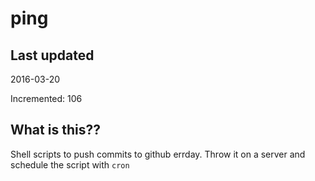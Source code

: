 # ping

## Last updated
2016-03-20

Incremented: 106

## What is this?? 
Shell scripts to push commits to github errday. Throw it on a server and schedule the script with `cron`
